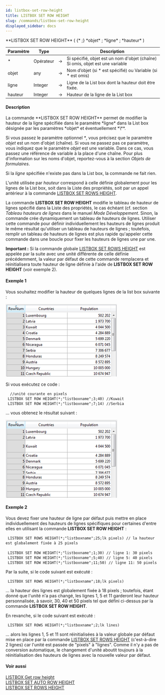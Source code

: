 ```yaml
---
id: listbox-set-row-height
title: LISTBOX SET ROW HEIGHT
slug: /commands/listbox-set-row-height
displayed_sidebar: docs
---
```


<!--REF #_command_.LISTBOX SET ROW HEIGHT.Syntax-->**LISTBOX SET ROW HEIGHT** ( {* ;} *objet* ; *ligne* ; *hauteur* )<!-- END REF-->
<!--REF #_command_.LISTBOX SET ROW HEIGHT.Params-->
| Paramètre | Type |  | Description |
| --- | --- | --- | --- |
| * | Opérateur | &rarr; | Si spécifié, objet est un nom d'objet (chaîne) Si omis, objet est une variable |
| objet | any | &rarr; | Nom d’objet (si * est spécifié) ou Variable (si * est omis) |
| ligne | Integer | &rarr; | Ligne de la List box dont la hauteur doit être fixée. |
| hauteur | Integer | &rarr; | Hauteur de la ligne de la List box |

<!-- END REF-->

#### Description 

<!--REF #_command_.LISTBOX SET ROW HEIGHT.Summary-->La commande **LISTBOX SET ROW HEIGHT** permet de modifier la hauteur de la ligne spécifiée dans le paramètre *ligne* dans la List box désignée par les paramètres *objet* et éventuellement *\**.<!-- END REF-->

Si vous passez le paramètre optionnel *\**, vous précisez que le paramètre *objet* est un nom d'objet (chaîne). Si vous ne passez pas ce paramètre, vous indiquez que le paramètre *objet* est une variable. Dans ce cas, vous passez une référence de variable à la place d'une chaîne. Pour plus d'information sur les noms d'objet, reportez-vous à la section *Objets de formulaires*. 

Si la *ligne* spécifiée n'existe pas dans la List box, la commande ne fait rien.

L'unité utilisée par *hauteur* correspond à celle définie globalement pour les lignes de la List box, soit dans la Liste des propriétés, soit par un appel antérieur à la commande [LISTBOX SET ROWS HEIGHT](listbox-set-rows-height.md).

La commande **LISTBOX SET ROW HEIGHT** modifie le tableau de hauteur de lignes spécifié dans la Liste des propriétés, le cas échéant (cf. section *Tableau hauteurs de lignes* dans le manuel *Mode Développement*. Sinon, la commande crée dynamiquement un tableau de hauteurs de lignes. Utiliser cette commande pour définir individuellement les hauteurs de lignes produit le même résultat qu'utiliser un tableau de hauteurs de lignes ; toutefois, remplir un tableau de hauteurs de lignes est plus rapide qu'appeler cette commande dans une boucle pour fixer les hauteurs de lignes une par une. 

**Important :** Si la commande globale [LISTBOX SET ROWS HEIGHT](listbox-set-rows-height.md) est appelée par la suite avec une unité différente de celle définie précédemment, la valeur par défaut de cette commande remplacera et réinitialisera toute hauteur de ligne définie à l'aide de **LISTBOX SET ROW HEIGHT** (voir exemple 2).

#### Exemple 1 

Vous souhaitez modifier la hauteur de quelques lignes de la list box suivante :

![](../assets/en/commands/pict3071133.en.png)

Si vous exécutez ce code :

```4d
  //unité courante en pixels
 LISTBOX SET ROW HEIGHT(*;"listboxname";3;40) //Kuwait
 LISTBOX SET ROW HEIGHT(*;"listboxname";7;14) //Serbia
```

... vous obtenez le résultat suivant :

![](../assets/en/commands/pict3071135.en.png)

#### Exemple 2 

Vous devez fixer une hauteur de ligne par défaut puis mettre en place individuellement des hauteurs de lignes spécifiques pour certaines d'entre elles en utilisant la commande **LISTBOX SET ROW HEIGHT** :

```4d
 LISTBOX SET ROWS HEIGHT(*;"listboxname";25;lk pixels) // la hauteur est globalement fixée à 25 pixels
 
 LISTBOX SET ROW HEIGHT(*;"listboxname";1;30) // ligne 1: 30 pixels
 LISTBOX SET ROW HEIGHT(*;"listboxname";5;40) // ligne 5: 40 pixels
 LISTBOX SET ROW HEIGHT(*;"listboxname";11;50) // ligne 11: 50 pixels
```

Par la suite, si le code suivant est exécuté :

```4d
 LISTBOX SET ROWS HEIGHT(*;"listboxname";18;lk pixels)
```

… la hauteur des lignes est globalement fixée à 18 pixels ; toutefois, étant donné que l'unité n'a pas changé, les lignes 1, 5 et 11 garderont leur hauteur personnalisée, à savoir, 30, 40 et 50 pixels tel que défini ci-dessus par la commande **LISTBOX SET ROW HEIGHT**.  
  
En revanche, si le code suivant est exécuté :

```4d
 LISTBOX SET ROWS HEIGHT(*;"listboxname";2;lk lines)
```

… alors les lignes 1, 5 et 11 sont réinitialisées à la valeur globale par défaut mise en place par la commande [LISTBOX SET ROWS HEIGHT](listbox-set-rows-height.md) (c'est-à-dire 2 lignes) car l'unité est passée de "pixels" à "lignes". Comme il n'y a pas de conversion automatique, le changement d'unité aboutit toujours à la réinitialisation des hauteurs de lignes avec la nouvelle valeur par défaut.

#### Voir aussi 

  
[LISTBOX Get row height](listbox-get-row-height.md)  
[LISTBOX SET AUTO ROW HEIGHT](listbox-set-auto-row-height.md)  
[LISTBOX SET ROWS HEIGHT](listbox-set-rows-height.md)  
